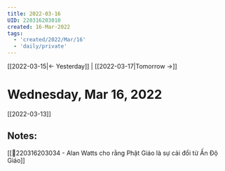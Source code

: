 ```yaml
---
title: 2022-03-16
UID: 220316203010
created: 16-Mar-2022
tags:
  - 'created/2022/Mar/16'
  - 'daily/private'
---
```

[[2022-03-15|<- Yesterday]] | [[2022-03-17|Tomorrow ->]]
# Wednesday, Mar 16, 2022
[[2022-03-13]]
## Notes:

[[💬220316203034 - Alan Watts cho rằng Phật Giáo là sự cải đổi từ Ấn Độ Giáo]]